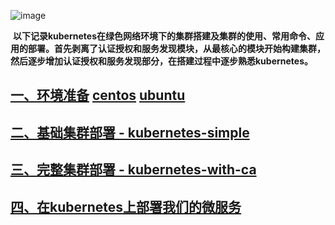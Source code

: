  ![image](https://github.com/chiangfire/kubernetes-starter/blob/master/images/k8s-concept.jpg)
 
  **以下记录kubernetes在绿色网络环境下的集群搭建及集群的使用、常用命令、应用的部署。首先剥离了认证授权和服务发现模块，从最核心的模块开始构建集群，然后逐步增加认证授权和服务发现部分，在搭建过程中逐步熟悉kubernetes。**
  
## [一、环境准备][1-1] [centos][1-1] [ubuntu][1-2]
## [二、基础集群部署 - kubernetes-simple][2]
## [三、完整集群部署 - kubernetes-with-ca][3]
## [四、在kubernetes上部署我们的微服务][4]








  [1-1]: https://github.com/chiangfire/kubernetes-starter/blob/master/docs/1-pre-centos.md
  [1-2]: https://github.com/chiangfire/kubernetes-starter/blob/master/docs/1-pre-ubuntu.md
  [2]: https://github.com/chiangfire/kubernetes-starter/blob/master/docs/2-kubernetes-simple.md
  [3]: https://github.com/liuyi01/kubernetes-starter/tree/master/docs/3-kubernetes-with-ca.md
  [4]: https://github.com/liuyi01/kubernetes-starter/tree/master/docs/4-microservice-deploy.md
